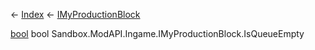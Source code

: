 ← [Index](Api-Index) ← [IMyProductionBlock](Sandbox.ModAPI.Ingame.IMyProductionBlock)

[bool](System.Boolean) bool Sandbox.ModAPI.Ingame.IMyProductionBlock.IsQueueEmpty